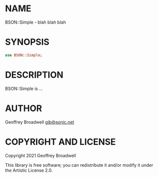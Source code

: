 NAME
====

BSON::Simple - blah blah blah

SYNOPSIS
========

```raku
use BSON::Simple;
```

DESCRIPTION
===========

BSON::Simple is ...

AUTHOR
======

Geoffrey Broadwell <gjb@sonic.net>

COPYRIGHT AND LICENSE
=====================

Copyright 2021 Geoffrey Broadwell

This library is free software; you can redistribute it and/or modify it under the Artistic License 2.0.

